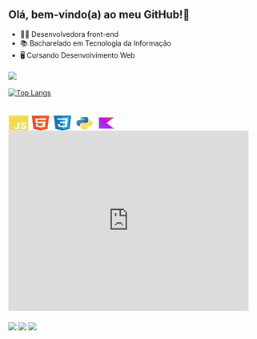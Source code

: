 ## Olá, bem-vindo(a) ao meu GitHub!🫰

- 👩‍💻 Desenvolvedora front-end
- 📚 Bacharelado em Tecnologia da Informação
- 🖥️ Cursando Desenvolvimento Web

####

<picture>
<source 
  srcset="https://github-readme-stats.vercel.app/api?username=AnaJuliaN&show_icons=true&theme=radical"
  media="(prefers-color-scheme: dark)"
/>
<source
  srcset="https://github-readme-stats.vercel.app/api?username=AnaJuliaN&show_icons=true"
  media="(prefers-color-scheme: light), (prefers-color-scheme: no-preference)"
/>
<img src="https://github-readme-stats.vercel.app/api?username=AnaJuliaN&show_icons=true" />
</picture>

[![Top Langs](https://github-readme-stats.vercel.app/api/top-langs/?username=AnaJuliaN&layout=compact&theme=radical)](https://github.com/AnaJuliaN/github-readme-stats)

####

<div style="display: inline_block"><br>
  <img align="center" alt="Ana-Js" height="30" width="40" src="https://raw.githubusercontent.com/devicons/devicon/master/icons/javascript/javascript-plain.svg">
  <img align="center" alt="Ana-HTML" height="30" width="40" src="https://raw.githubusercontent.com/devicons/devicon/master/icons/html5/html5-original.svg">
  <img align="center" alt="Ana-CSS" height="30" width="40" src="https://raw.githubusercontent.com/devicons/devicon/master/icons/css3/css3-original.svg">
  <img align="center" alt="Ana-Python" height="30" width="40" src="https://raw.githubusercontent.com/devicons/devicon/master/icons/python/python-original.svg">
  <img align="center" alt="Ana-Kotlin" height="30" width="40" src="https://raw.githubusercontent.com/devicons/devicon/master/icons/kotlin/kotlin-original.svg">
  <iframe src="https://giphy.com/embed/olr5oi9bxPVeV30Yye" width="480" height="360" frameBorder="0" class="giphy-embed" allowFullScreen></iframe><p><a href="https://giphy.com/stickers/sanrioinc-sanrio-kuromi-sanriofotm-olr5oi9bxPVeV30Yye"></a></p>
</div>

  ####
 
<div> 
  <a href="https://instagram.com/ana_nunes5" target="_blank"><img src="https://img.shields.io/badge/-Instagram-%23E4405F?style=for-the-badge&logo=instagram&logoColor=white" target="_blank"></a>
  <a href = "mailto:ana.nunes@aluno.ifsp.edu.br"><img src="https://img.shields.io/badge/-Gmail-%23333?style=for-the-badge&logo=gmail&logoColor=white" target="_blank"></a>
  <a href="https://www.linkedin.com/in/ana-júlia-simão-nunes-93558820b/" target="_blank"><img src="https://img.shields.io/badge/-LinkedIn-%230077B5?style=for-the-badge&logo=linkedin&logoColor=white" target="_blank"></a> 
  
</div>
